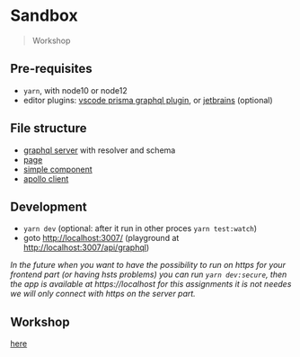 # Sandbox

> Workshop

## Pre-requisites

-   `yarn`, with node10 or node12
-   editor plugins: [vscode prisma graphql plugin](https://marketplace.visualstudio.com/items?itemName=Prisma.vscode-graphql), or [jetbrains](https://plugins.jetbrains.com/plugin/8097-js-graphql) (optional)

## File structure

-   [graphql server](./pages/api/graphql/index.ts) with resolver and schema
-   [page](./pages/index.tsx)
-   [simple component](./modules/simple/simple.tsx)
-   [apollo client](./lib/apollo.tsx)

## Development

-   `yarn dev` (optional: after it run in other proces `yarn test:watch`)
-   goto [http://localhost:3007/](http://localhost:3007/) (playground at [http://localhost:3007/api/graphql](http://localhost:3007/api/graphql))

_In the future when you want to have the possibility to run on https for your frontend part (or having hsts problems) you can run `yarn dev:secure`, then the app is available at https://localhost for this assignments it is not needes we will only connect with https on the server part._


## Workshop

[here](./internals/wiki/index.md)
